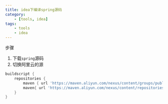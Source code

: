 ```yaml
---
title: idea下编译spring源码
category:
	- [tools, idea]
tags:
	- tools
	- idea
---
```


步骤

1. 下载`spring`源码
2. 切换阿里云的源

```groovy
buildscript {
	repositories {
		maven { url 'https://maven.aliyun.com/nexus/content/groups/public/' }
		maven{ url 'https://maven.aliyun.com/nexus/content/repositories/jcenter'}
	}
}
```

